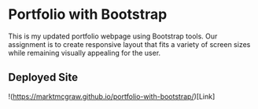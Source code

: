 # Portfolio with Bootstrap

This is my updated portfolio webpage using Bootstrap tools. Our assignment is to create responsive layout that fits a variety of screen sizes while remaining visually appealing for the user.

## Deployed Site

!(https://marktmcgraw.github.io/portfolio-with-bootstrap/)[Link]
